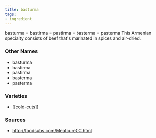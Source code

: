 ```yaml
---
title: basturma
tags:
- ingredient
---
```

basturma = bastirma = pastirma = basterma = pasterma This Armenian specialty consists of beef that's marinated in spices and air-dried.

### Other Names

* basturma
* bastirma
* pastirma
* basterma
* pasterma

### Varieties

* [[cold-cuts]]

### Sources
* http://foodsubs.com/MeatcureCC.html
